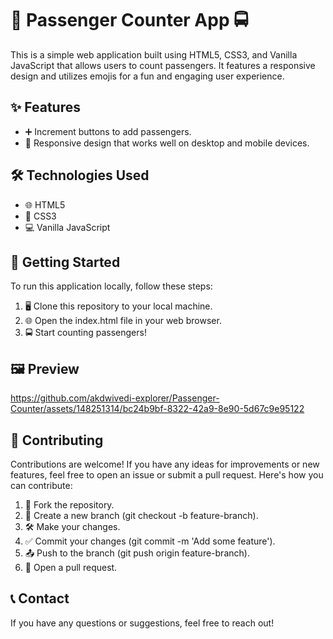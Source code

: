 <h1>🚌 Passenger Counter App 🚍</h1>

<p>This is a simple web application built using HTML5, CSS3, and Vanilla JavaScript that allows users to count passengers. It features a responsive design and utilizes emojis for a fun and engaging user experience.</p>

<h2>✨ Features</h2>
<ul>
  <li>➕ Increment buttons to add passengers.</li>
  <li>📱 Responsive design that works well on desktop and mobile devices.</li>
</ul>

<h2>🛠️ Technologies Used</h2>
<ul>
  <li>🌐 HTML5</li>
  <li>🎨 CSS3</li>
  <li>💻 Vanilla JavaScript</li>
</ul>

<h2>🚀 Getting Started</h2>
<p>To run this application locally, follow these steps:</p>
<ol>
  <li>🖥️ Clone this repository to your local machine.</li>
  <li>🌐 Open the index.html file in your web browser.</li>
  <li>🚍 Start counting passengers!</li>
</ol>

<h2>🖼️ Preview</h2>

https://github.com/akdwivedi-explorer/Passenger-Counter/assets/148251314/bc24b9bf-8322-42a9-8e90-5d67c9e95122

<h2>🤝 Contributing</h2>
<p>Contributions are welcome! If you have any ideas for improvements or new features, feel free to open an issue or submit a pull request. Here's how you can contribute:</p>
<ol>
  <li>🍴 Fork the repository.</li>
  <li>🌟 Create a new branch (git checkout -b feature-branch).</li>
  <li>🛠️ Make your changes.</li>
  <li>✅ Commit your changes (git commit -m 'Add some feature').</li>
  <li>📤 Push to the branch (git push origin feature-branch).</li>
  <li>🔄 Open a pull request.</li>
</ol>

<h2>📞 Contact</h2>
<p>If you have any questions or suggestions, feel free to reach out!</p>
